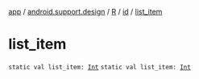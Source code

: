 [app](../../../index.md) / [android.support.design](../../index.md) / [R](../index.md) / [id](index.md) / [list_item](./list_item.md)

# list_item

`static val list_item: `[`Int`](https://kotlinlang.org/api/latest/jvm/stdlib/kotlin/-int/index.html)
`static val list_item: `[`Int`](https://kotlinlang.org/api/latest/jvm/stdlib/kotlin/-int/index.html)